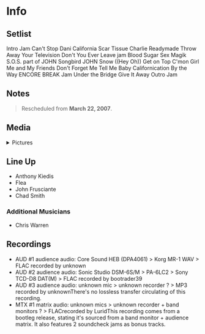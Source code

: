 # Info

## Setlist

Intro Jam
Can't Stop
Dani California
Scar Tissue
Charlie
Readymade
Throw Away Your Television
Don't You Ever Leave jam
Blood Sugar Sex Magik
S.O.S. part of JOHN
Songbird JOHN
Snow ((Hey Oh))
Get on Top
C'mon Girl
Me and My Friends
Don't Forget Me
Tell Me Baby
Californication
By the Way
ENCORE BREAK
Jam
Under the Bridge
Give It Away
Outro Jam

## Notes

> Rescheduled from **March 22, 2007**.

## Media 

<details>
  <summary>Pictures</summary>
  <!--<img alt="Setlist" title="Setlist" src="_.jpg" height="200" />
  <img alt="Clipping" title="Clipping" src="_.jpg" height="200" />
  <img alt="Flyer" title="Flyer" src="_.jpg" height="200" />-->
</details>

## Line Up

* Anthony Kiedis
* Flea
* John Frusciante
* Chad Smith

### Additional Musicians

* Chris Warren

## Recordings

* AUD #1 audience audio: Core Sound HEB (DPA4061) > Korg MR-1 WAV > FLAC recorded by unknown  
* AUD #2 audience audio: Sonic Studio DSM-6S/M > PA-6LC2 > Sony TCD-D8 DAT(M) > FLAC recorded by bootrader39  
* AUD #3 audience audio: unknown mic > unknown recorder ? > MP3 recorded by unknownThere's no lossless transfer circulating of this recording.  
* MTX #1 matrix audio: unknown mics > unknown recorder + band monitors ? > FLACrecorded by LuridThis recording comes from a bootleg release, stating it's sourced from a band monitor + audience matrix. It also features 2 soundcheck jams as bonus tracks.
